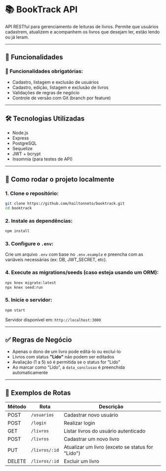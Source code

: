 # 📚 BookTrack API

API RESTful para gerenciamento de leituras de livros. Permite que usuários cadastrem, atualizem e acompanhem os livros que desejam ler, estão lendo ou já leram.

---

## 🚀 Funcionalidades

### 📌 Funcionalidades obrigatórias:
- Cadastro, listagem e exclusão de usuários
- Cadastro, edição, listagem e exclusão de livros
- Validações de regras de negócio
- Controle de versão com Git (branch por feature)

---

## 🛠️ Tecnologias Utilizadas

- Node.js
- Express
- PostgreSQL
- Sequelize
- JWT + bcrypt
- Insomnia (para testes de API)

---

## 🧰 Como rodar o projeto localmente

### 1. Clone o repositório:
```bash
git clone https://github.com/hailtonneto/booktrack.git
cd booktrack
````

### 2. Instale as dependências:

```bash
npm install
```

### 3. Configure o `.env`:

Crie um arquivo `.env` com base no `.env.example` e preencha com as variáveis necessárias (ex: DB, JWT\_SECRET, etc).

### 4. Execute as migrations/seeds (caso esteja usando um ORM):

```bash
npx knex migrate:latest
npx knex seed:run
```

### 5. Inicie o servidor:

```bash
npm start
```

Servidor disponível em: `http://localhost:3000`

---

## ✅ Regras de Negócio

* Apenas o dono de um livro pode editá-lo ou excluí-lo
* Livros com status **"Lido"** não podem ser editados
* Avaliação (1 a 5) só é permitida se o status for "Lido"
* Ao marcar como "Lido", a `data_conclusao` é preenchida automaticamente

---

## 📌 Exemplos de Rotas

| Método | Rota          | Descrição                                        |
| ------ | ------------- | ------------------------------------------------ |
| POST   | `/usuarios`   | Cadastrar novo usuário                           |
| POST   | `/login`      | Realizar login                                   |
| GET    | `/livros`     | Listar livros do usuário autenticado             |
| POST   | `/livros`     | Cadastrar um novo livro                          |
| PUT  | `/livros/:id` | Atualizar um livro (exceto se status for "Lido") |
| DELETE | `/livros/:id` | Excluir um livro                                 |
